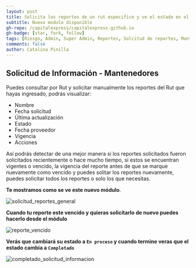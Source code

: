 ```yaml
---
layout: post
title: Solicita los reportes de un rut especifico y ve el estado en el que se encuentra
subtitle: Nuevo modulo disponible
gh-repo: /capitalexpress/capitalexpress.github.io
gh-badge: [star, fork, follow]
tags: [Riesgo, Admin, Super Admin, Reportes, Solcitud de reportes, Mantenedores]
comments: false
author: Catalina Pinilla
---
```


## Solicitud de Información - Mantenedores

Puedes consultar por Rut y solicitar manualmente los reportes del Rut que hayas ingresado, podrás visualizar:
- Nombre
- Fecha solicitud
- Última actualización
- Estado
- Fecha proveedor
- Vigencia	
- Acciones 

Así podrás detectar de una mejor manera si los reportes solicitados fueron solicitados recientemente o hace mucho tiempo, si estos se encuentran vigentes o vencido, la vigencia del reporte antes de que se marque nuevamente como vencido y puedes solitar los reportes nuevamente, puedes solicitar todos los reportes o solo los que necesitas.

**Te mostramos como se ve este nuevo módulo**.

![solicitud_reportes_general](https://cdn.capitalexpress.cl/img/solicitud_reportes_general.png)

**Cuando tu reporte este vencido y quieras solicitarlo de nuevo puedes hacerlo desde el módulo**

![reporte_vencido](https://cdn.capitalexpress.cl/img/reporte_vencido.png)


**Verás que cambiará su estado a `En proceso` y cuando termine veras que el estado cambia a `Completado`**

![completado_solicitud_informacion](https://cdn.capitalexpress.cl/img/completado_solicitud_informacion.png)

